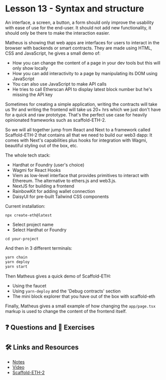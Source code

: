 # Lesson 13 - Syntax and structure

An interface, a screen, a button, a form should only improve the usability with ease of use for the end-user. It should not add new functionality, it should only be there to make the interaction easier.

Matheus is showing that web apps are interfaces for users to interact in the browser with backends or smart contracts. They are made using HTML, CSS and JavaScript, he gives a small demo of:

- How you can change the content of a page in your dev tools but this will only show locally
- How you can add interactivity to a page by manipulating its DOM using JavaScript
- You can also use JavaScript to make API calls
- He tries to call Etherscan API to display latest block number but he's missing the API key

Sometimes for creating a simple application, writing the contracts will take us 1hr and writing the frontend will take us 20+ hrs which we just don't have for a quick and raw prototype. That's the perfect use case for heavily opinionated frameworks such as scaffold-ETH-2.

So we will all together jump from React and Next to a framework called Scaffold-ETH-2 that contains all that we need to build our web3 dapp: It comes with Next's capabilities plus hooks for integration with Wagmi, beautiful styling out of the box, etc.

The whole tech stack:

- Hardhat or Foundry (user's choice)
- Wagmi for React Hooks
- Viem as low-level interface that provides primitives to interact with Ethereum. The alternative to ethers.js and web3.js.
- NextJS for building a frontend
- RainbowKit for adding wallet connection
- DaisyUI for pre-built Tailwind CSS components

Current installation:

`npx create-eth@latest`

- Select project name
- Select Hardhat or Foundry

`cd your-project`

And then in 3 different terminals:

```bash
yarn chain
yarn deploy
yarn start
```

Then Matheus gives a quick demo of Scaffold-ETH:

- Using the faucet
- Using `yarn-deploy` and the 'Debug contracts' section
- The mini block explorer that you have out of the box with scaffold-eth

Finally, Matheus gives a small example of how changing the `app/page.tsx` markup is used to change the content of the frontend itself.

## ❓ Questions and 💪 Exercises

## 🛠️ Links and Resources

- [Notes](https://github.com/Encode-Club-Solidity-Bootcamp/Lesson-13)
- [Video](https://www.youtube.com/watch?v=jfVj-ui8nSY)
- [Scaffold-ETH-2](https://docs.scaffoldeth.io/)
